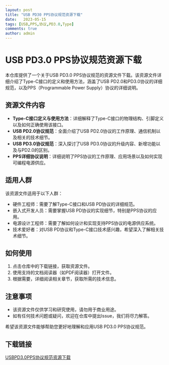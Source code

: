 ```yaml
---
layout: post
title: "USB PD30 PPS协议规范资源下载"
date:   2023-05-15
tags: [USB,PPS,协议,PD3.0,Type]
comments: true
author: admin
---
```

# USB PD3.0 PPS协议规范资源下载

本仓库提供了一个关于USB PD3.0 PPS协议规范的资源文件下载。该资源文件详细介绍了Type-C接口的定义和使用方法，涵盖了USB PD2.0和PD3.0协议的详细规范，以及PPS（Programmable Power Supply）协议的详细说明。

## 资源文件内容

- **Type-C接口定义与使用方法**：详细解释了Type-C接口的物理结构、引脚定义以及如何正确使用该接口。
- **USB PD2.0协议规范**：全面介绍了USB PD2.0协议的工作原理、通信机制以及相关的技术细节。
- **USB PD3.0协议规范**：深入探讨了USB PD3.0协议的升级内容、新增功能以及与PD2.0的区别。
- **PPS详细协议说明**：详细说明了PPS协议的工作原理、应用场景以及如何实现可编程电源供应。

## 适用人群

该资源文件适用于以下人群：

- 硬件工程师：需要了解Type-C接口和USB PD协议的详细规范。
- 嵌入式开发人员：需要掌握USB PD协议的实现细节，特别是PPS协议的应用。
- 电源设计工程师：需要了解如何设计和实现支持PPS协议的电源供应系统。
- 技术爱好者：对USB PD协议和Type-C接口技术感兴趣，希望深入了解相关技术细节。

## 如何使用

1. 点击仓库中的下载链接，获取资源文件。
2. 使用支持的文档阅读器（如PDF阅读器）打开文件。
3. 根据需要，详细阅读相关章节，获取所需的技术信息。

## 注意事项

- 该资源文件仅供学习和研究使用，请勿用于商业用途。
- 如有任何技术问题或疑问，欢迎在仓库中提出Issue，我们将尽力解答。

希望该资源文件能够帮助您更好地理解和应用USB PD3.0 PPS协议规范。

## 下载链接

[USBPD3.0PPS协议规范资源下载](https://pan.quark.cn/s/295b4bc7c505)